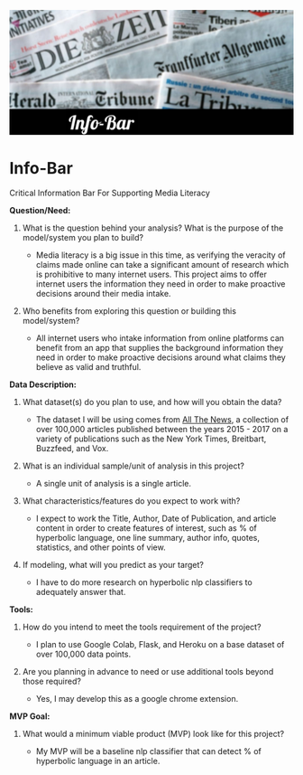 ![Banner](https://github.com/CeliaSagas/Info-Bar/blob/51d90c419d913a71ef2cb94e56d167421c62a673/img/InfoBarHeader.jpeg)



# Info-Bar
Critical Information Bar For Supporting Media Literacy




**Question/Need:**

1. What is the question behind your analysis? What is the purpose of the model/system you plan to build?

      - Media literacy is a big issue in this time, as verifying the veracity of claims made online can take a significant amount of research which is prohibitive to many internet users. This project aims to offer internet users the information they need in order to make proactive decisions around their media intake.




2. Who benefits from exploring this question or building this model/system?

    - All internet users who intake information from online platforms can benefit from an app that supplies the background information they need in order to make proactive decisions around what claims they believe as valid and truthful.



**Data Description:**

1. What dataset(s) do you plan to use, and how will you obtain the data?

    - The dataset I will be using comes from [All The News](https://www.kaggle.com/snapcrack/all-the-news), a collection of over 100,000 articles published between the years 2015 - 2017 on a variety of publications such as the New York Times, Breitbart, Buzzfeed, and Vox.

2. What is an individual sample/unit of analysis in this project?

    - A single unit of analysis is a single article.

3. What characteristics/features do you expect to work with?

    - I expect to work the Title, Author, Date of Publication, and article content in order to create features of interest, such as % of hyperbolic language, one line summary, author info, quotes, statistics, and other points of view.

4. If modeling, what will you predict as your target?

    - I have to do more research on hyperbolic nlp classifiers to adequately answer that.


**Tools:**

1. How do you intend to meet the tools requirement of the project?

    - I plan to use Google Colab, Flask, and Heroku on a base dataset of over 100,000 data points.

2. Are you planning in advance to need or use additional tools beyond those required?

    - Yes, I may develop this as a google chrome extension.



**MVP Goal:**

1. What would a minimum viable product (MVP) look like for this project?

    - My MVP will be a baseline nlp classifier that can detect % of hyperbolic language in an article.
